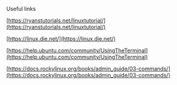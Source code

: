 Useful links

[https://ryanstutorials.net/linuxtutorial/](https://ryanstutorials.net/linuxtutorial/)

[https://linux.die.net/](https://linux.die.net/)

[https://help.ubuntu.com/community/UsingTheTerminal](https://help.ubuntu.com/community/UsingTheTerminal)

[https://docs.rockylinux.org/books/admin_guide/03-commands/](https://docs.rockylinux.org/books/admin_guide/03-commands/)
